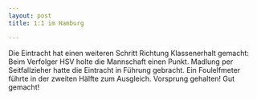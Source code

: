 ```yaml
---
layout: post
title: 1:1 im Hamburg

---
```


Die Eintracht hat einen weiteren Schritt Richtung Klassenerhalt gemacht: Beim Verfolger HSV holte die Mannschaft einen Punkt. Madlung per Seitfallzieher hatte die Eintracht in Führung gebracht. Ein Foulelfmeter führte in der zweiten Hälfte zum Ausgleich. Vorsprung gehalten! Gut gemacht!


